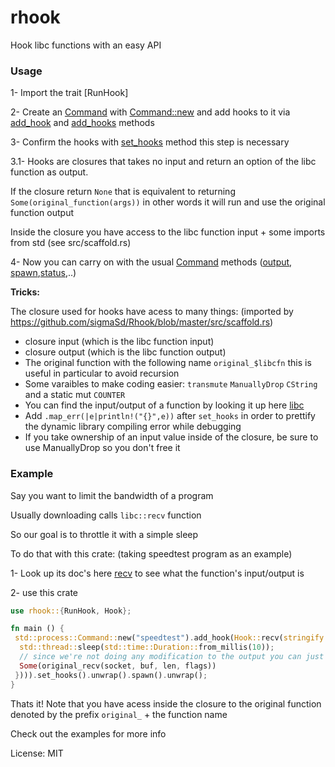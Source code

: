 # rhook

Hook libc functions with an easy API

### Usage

1- Import the trait [RunHook]

2- Create an [Command](std::process::Command) with [Command::new](std::process::Command::new) and add hooks to it via [add_hook](RunHook::add_hook) and [add_hooks](RunHook::add_hooks) methods

3- Confirm the hooks with [set_hooks](Anchor::set_hooks) method this step is necessary

3.1- Hooks are closures that takes no input and return an option of the libc function as output.

If the closure return `None` that is equivalent to returning `Some(original_function(args))` in
other words it will run and use the original function output

Inside the closure you have access to the libc function input + some imports from std (see
src/scaffold.rs)

4- Now you can carry on with the usual [Command](std::process::Command) methods ([output](std::process::Command::output), [spawn](std::process::Command::spawn),[status](std::process::Command::status),..)


**Tricks:**

The closure used for hooks have acess to many things: (imported by https://github.com/sigmaSd/Rhook/blob/master/src/scaffold.rs)
- closure input (which is the libc function input)
- closure output (which is the libc function output)
- The original function with the following name `original_$libcfn` this is useful in particular to avoid recursion
- Some varaibles to make coding easier: `transmute` `ManuallyDrop` `CString` and a static mut `COUNTER`
- You can find the input/output of a function by looking it up here [libc](https://docs.rs/libc)
- Add `.map_err(|e|println!("{}",e))` after `set_hooks` in order to prettify the dynamic library compiling error while debugging
- If you take ownership of an input value inside of the closure, be sure to use ManuallyDrop so you don't free it

### Example

Say you want to limit the bandwidth of a program

Usually downloading calls `libc::recv` function

So our goal is to throttle it with a simple sleep

To do that with this crate: (taking speedtest program as an example)

1- Look up its doc's here  [recv](https://docs.rs/libc/0.2.93/libc/fn.recv.html) to see what the
function's input/output is

2- use this crate
```rust
use rhook::{RunHook, Hook};

fn main () {
 std::process::Command::new("speedtest").add_hook(Hook::recv(stringify!(||{
  std::thread::sleep(std::time::Duration::from_millis(10));
  // since we're not doing any modification to the output you can just return None here
  Some(original_recv(socket, buf, len, flags))
 }))).set_hooks().unwrap().spawn().unwrap();
}
```

Thats it!
Note that you have acess inside the closure to the original function denoted by the prefix
`original_` + the function name

Check out the examples for more info

License: MIT
